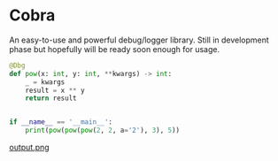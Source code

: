 # Cobra

An easy-to-use and powerful debug/logger library. Still in development phase but
hopefully will be ready soon enough for usage.

```python
@Dbg
def pow(x: int, y: int, **kwargs) -> int:
    _ = kwargs
    result = x ** y
    return result


if __name__ == '__main__':
    print(pow(pow(pow(2, 2, a='2'), 3), 5))
```

[output.png](/output.png)

